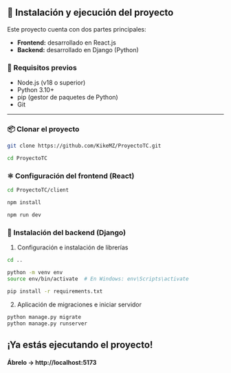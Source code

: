 ## 🚀 Instalación y ejecución del proyecto

Este proyecto cuenta con dos partes principales:

- **Frontend:** desarrollado en React.js
- **Backend:** desarrollado en Django (Python)

### 🔧 Requisitos previos

- Node.js (v18 o superior)
- Python 3.10+
- pip (gestor de paquetes de Python)
- Git

---

### 📦 Clonar el proyecto

```bash
git clone https://github.com/KikeMZ/ProyectoTC.git

cd ProyectoTC
```

### ⚛️ Configuración del frontend (React)

```bash
cd ProyectoTC/client

npm install

npm run dev
```


### 🐍 Instalación del backend (Django)

1. Configuración e instalación de librerías
   
```bash
cd ..

python -m venv env
source env/bin/activate  # En Windows: env\Scripts\activate

pip install -r requirements.txt
```

2. Aplicación de migraciones e iniciar servidor

```bash
python manage.py migrate
python manage.py runserver
```



## ¡Ya estás ejecutando el proyecto!

#### Ábrelo -> http://localhost:5173
